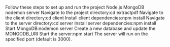 Follow these steps to set up and run the project
Node.js
MongoDB
nodemon server
Navigate to the project directory:cd extractpdf
Navigate to the client directory:cd client
Install client dependencies:npm install
Navigate to the server directory:cd server
Install server dependencies:npm install
Start MongoDB:nodemon server
Create a new database and update the MONGODB_URI 
Start the server:npm start
The server will run on the specified port (default is 3000).

